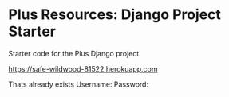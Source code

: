 # Plus Resources: Django Project Starter

Starter code for the Plus Django project.

https://safe-wildwood-81522.herokuapp.com

Thats already exists 
Username:
Password: